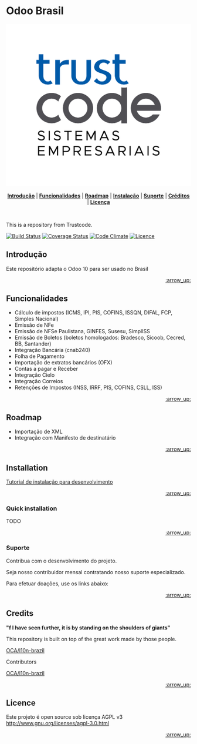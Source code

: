 Odoo Brasil
============================================

<p align="center">
<a name="top" href="http://trustcode.com.br/page/open-source-1"><img src="https://github.com/Trust-Code/odoo-brasil/raw/10.0/icon.png"></a>
</p>

<p align="center">
<b><a href="#introducao">Introdução</a></b>
|
<b><a href="#funcionalidades">Funcionalidades</a></b>
|
<b><a href="#roadmap">Roadmap</a></b>
|
<b><a href="#installation">Instalação</a></b>
|
<b><a href="#suporte">Suporte</a></b>
|
<b><a href="#creditos">Créditos</a></b>
|
<b><a href="#licenca">Licença</a></b>
</p>

<br>

This is a repository from Trustcode.

[![Build Status](https://travis-ci.org/Trust-Code/odoo-brasil.svg?branch=10.0)](https://travis-ci.org/Trust-Code/odoo-brasil)
[![Coverage Status](https://coveralls.io/repos/github/Trust-Code/odoo-brasil/badge.svg?branch=10.0)](https://coveralls.io/github/Trust-Code/odoo-brasil?branch=10.0)
[![Code Climate](https://codeclimate.com/github/Trust-Code/odoo-brasil/badges/gpa.svg)](https://codeclimate.com/github/Trust-Code/odoo-brasil)
[![Licence](https://img.shields.io/badge/license-AGPLv3-blue.svg?style=flat-square)](https://img.shields.io/badge/license-AGPLv3-blue.svg?style=flat-square)



## Introdução

Este repositório adapta o Odoo 10 para ser usado no Brasil

<p align="right"><a href="#top">:arrow_up:</a></p>

## Funcionalidades

* Cálculo de impostos (ICMS, IPI, PIS, COFINS, ISSQN, DIFAL, FCP, Simples Nacional)
* Emissão de NFe
* Emissão de NFSe Paulistana, GINFES, Susesu, SimplISS
* Emissão de Boletos (boletos homologados: Bradesco, Sicoob, Cecred, BB, Santander)
* Integração Bancária (cnab240)
* Folha de Pagamento
* Importação de extratos bancários (OFX)
* Contas a pagar e Receber
* Integração Cielo
* Integração Correios
* Retenções de Impostos (INSS, IRRF, PIS, COFINS, CSLL, ISS)

<p align="right"><a href="#top">:arrow_up:</a></p>

## Roadmap

* Importação de XML
* Integração com Manifesto de destinatário

<p align="right"><a href="#top">:arrow_up:</a></p>

## Installation

<a href="https://github.com/Trust-Code/Tutorial-Instalacao">Tutorial de instalação para desenvolvimento</a>

<p align="right"><a href="#top">:arrow_up:</a></p>

### Quick installation

TODO

<p align="right"><a href="#top">:arrow_up:</a></p>


### Suporte

Contribua com o desenvolvimento do projeto.

Seja nosso contribuidor mensal contratando nosso suporte especializado.

Para efetuar doações, use os links abaixo:


<p align="right"><a href="#top">:arrow_up:</a></p>

## Credits

**"f I have seen further, it is by standing on the shoulders of giants"**

This repository is built on top of the great work made by those people.

<a href="https://github.com/OCA/l10n-brazil">OCA/l10n-brazil</a>

Contributors

<a href="https://github.com/OCA/l10n-brazil/graphs/contributors">OCA/l10n-brazil</a>

<p align="right"><a href="#top">:arrow_up:</a></p>

## Licence

Este projeto é open source sob licença AGPL v3 http://www.gnu.org/licenses/agpl-3.0.html

<p align="right"><a href="#top">:arrow_up:</a></p>
